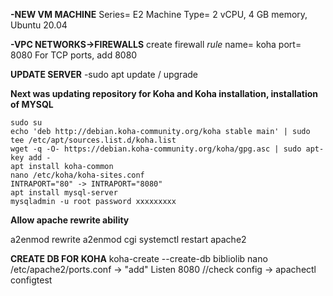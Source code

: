 **-NEW VM MACHINE**
Series= E2
Machine Type= 2 vCPU, 4 GB memory, Ubuntu 20.04

**-VPC NETWORKS->FIREWALLS**
create firewall _rule_
name= koha
port= 8080
For TCP ports, add 8080


**UPDATE SERVER**
-sudo apt update / upgrade

**Next was updating repository for Koha and Koha installation, installation of MYSQL**
```
sudo su
echo 'deb http://debian.koha-community.org/koha stable main' | sudo tee /etc/apt/sources.list.d/koha.list
wget -q -O- https://debian.koha-community.org/koha/gpg.asc | sudo apt-key add -
apt install koha-common
nano /etc/koha/koha-sites.conf
INTRAPORT="80" -> INTRAPORT="8080"
apt install mysql-server
mysqladmin -u root password xxxxxxxxx
```

**Allow apache rewrite ability**

a2enmod rewrite
a2enmod cgi 
systemctl restart apache2


**CREATE DB FOR KOHA**
koha-create --create-db bibliolib
nano /etc/apache2/ports.conf -> "add" Listen 8080
//check config -> apachectl configtest





